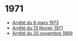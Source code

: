 # 1971

- [Arrêté du 6 mars 1973](arrete-du-6-mars-1973)
- [Arrêté du 13 février 1971](arrete-du-13-fevrier-1971)
- [Arrêté du 20 novembre 1969](arrete-du-20-novembre-1969)
